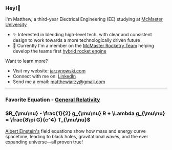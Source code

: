 ### Hey!👋

I'm Matthew, a third-year Electrical Engineering (EE) studying at [McMaster University](https://www.eng.mcmaster.ca/ece/)

- ✨ Interested in blending high-level tech. with clear and consistent design to work towards a more technologically driven future
- 🚀 Currently I'm a member on the [McMaster Rocketry Team](https://www.macrocketry.ca/) helping develop the teams first [hybrid rocket engine](https://www.youtube.com/watch?v=w5PqdutmPFs)

Want to learn more?

- Visit my website: [jarzynowski.com](https://www.jarzynowski.com/) 
- Connect with me on: [LinkedIn](https://www.linkedin.com/in/jarzynowski/)
- Send me a email: [matthewjarzy@gmail.com](mailto:matthewjarzy@gmail.com) 

---
### Favorite Equation - [General Relativity](https://en.wikipedia.org/wiki/General_relativity)

### $R_{\mu\nu} - \frac{1}{2} g_{\mu\nu} R + \Lambda g_{\mu\nu} = \frac{8\pi G}{c^4} T_{\mu\nu}$

[Albert Einstein's](https://en.wikipedia.org/wiki/Albert_Einstein) field equations show how mass and energy curve spacetime, leading to black holes, gravitational waves, and the ever expanding universe—all proven true!
